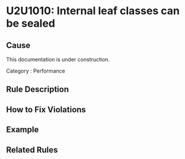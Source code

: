 # U2U1010: Internal leaf classes can be sealed

## Cause

This documentation is under construction.

Category : Performance

## Rule Description



## How to Fix Violations



## Example



## Related Rules
